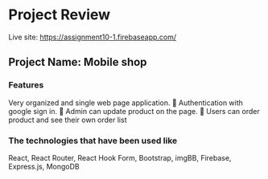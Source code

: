 # Project Review

Live site: https://assignment10-1.firebaseapp.com/

## Project Name: Mobile shop

### Features
Very organized and single web page application.
 Authentication with google sign in.
 Admin can update product on the page.
 Users can order product and see their own order list

### The technologies that have been used like

React, React Router, React Hook Form, Bootstrap, imgBB, Firebase, Express.js,
MongoDB
